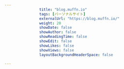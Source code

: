 ---
                title: "blog.muffn.io"
                tags: [パーソナルサイト]
                externalUrl: "https://blog.muffn.io/"
                weight: 20
                showDate: false
                showAuthor: false
                showReadingTime: false
                showEdit: false
                showLikes: false
                showViews: false
                layoutBackgroundHeaderSpace: false
                ---

